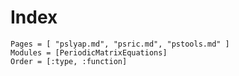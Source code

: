 # Index

```@index
Pages = [ "pslyap.md", "psric.md", "pstools.md" ]
Modules = [PeriodicMatrixEquations]
Order = [:type, :function]
```
